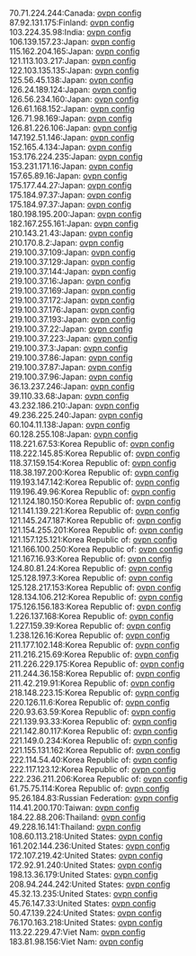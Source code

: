 70.71.224.244:Canada: [ovpn config](vpn/70_71_224_244.ovpn)  
87.92.131.175:Finland: [ovpn config](vpn/87_92_131_175.ovpn)  
103.224.35.98:India: [ovpn config](vpn/103_224_35_98.ovpn)  
106.139.157.23:Japan: [ovpn config](vpn/106_139_157_23.ovpn)  
115.162.204.165:Japan: [ovpn config](vpn/115_162_204_165.ovpn)  
121.113.103.217:Japan: [ovpn config](vpn/121_113_103_217.ovpn)  
122.103.135.135:Japan: [ovpn config](vpn/122_103_135_135.ovpn)  
125.56.45.138:Japan: [ovpn config](vpn/125_56_45_138.ovpn)  
126.24.189.124:Japan: [ovpn config](vpn/126_24_189_124.ovpn)  
126.56.234.160:Japan: [ovpn config](vpn/126_56_234_160.ovpn)  
126.61.168.152:Japan: [ovpn config](vpn/126_61_168_152.ovpn)  
126.71.98.169:Japan: [ovpn config](vpn/126_71_98_169.ovpn)  
126.81.226.106:Japan: [ovpn config](vpn/126_81_226_106.ovpn)  
147.192.51.146:Japan: [ovpn config](vpn/147_192_51_146.ovpn)  
152.165.4.134:Japan: [ovpn config](vpn/152_165_4_134.ovpn)  
153.176.224.235:Japan: [ovpn config](vpn/153_176_224_235.ovpn)  
153.231.171.16:Japan: [ovpn config](vpn/153_231_171_16.ovpn)  
157.65.89.16:Japan: [ovpn config](vpn/157_65_89_16.ovpn)  
175.177.44.27:Japan: [ovpn config](vpn/175_177_44_27.ovpn)  
175.184.97.37:Japan: [ovpn config](vpn/175_184_97_37.ovpn)  
175.184.97.37:Japan: [ovpn config](vpn/175_184_97_37.ovpn)  
180.198.195.200:Japan: [ovpn config](vpn/180_198_195_200.ovpn)  
182.167.255.161:Japan: [ovpn config](vpn/182_167_255_161.ovpn)  
210.143.21.43:Japan: [ovpn config](vpn/210_143_21_43.ovpn)  
210.170.8.2:Japan: [ovpn config](vpn/210_170_8_2.ovpn)  
219.100.37.109:Japan: [ovpn config](vpn/219_100_37_109.ovpn)  
219.100.37.129:Japan: [ovpn config](vpn/219_100_37_129.ovpn)  
219.100.37.144:Japan: [ovpn config](vpn/219_100_37_144.ovpn)  
219.100.37.16:Japan: [ovpn config](vpn/219_100_37_16.ovpn)  
219.100.37.169:Japan: [ovpn config](vpn/219_100_37_169.ovpn)  
219.100.37.172:Japan: [ovpn config](vpn/219_100_37_172.ovpn)  
219.100.37.176:Japan: [ovpn config](vpn/219_100_37_176.ovpn)  
219.100.37.193:Japan: [ovpn config](vpn/219_100_37_193.ovpn)  
219.100.37.22:Japan: [ovpn config](vpn/219_100_37_22.ovpn)  
219.100.37.223:Japan: [ovpn config](vpn/219_100_37_223.ovpn)  
219.100.37.3:Japan: [ovpn config](vpn/219_100_37_3.ovpn)  
219.100.37.86:Japan: [ovpn config](vpn/219_100_37_86.ovpn)  
219.100.37.87:Japan: [ovpn config](vpn/219_100_37_87.ovpn)  
219.100.37.96:Japan: [ovpn config](vpn/219_100_37_96.ovpn)  
36.13.237.246:Japan: [ovpn config](vpn/36_13_237_246.ovpn)  
39.110.33.68:Japan: [ovpn config](vpn/39_110_33_68.ovpn)  
43.232.186.210:Japan: [ovpn config](vpn/43_232_186_210.ovpn)  
49.236.225.240:Japan: [ovpn config](vpn/49_236_225_240.ovpn)  
60.104.11.138:Japan: [ovpn config](vpn/60_104_11_138.ovpn)  
60.128.255.108:Japan: [ovpn config](vpn/60_128_255_108.ovpn)  
118.221.67.53:Korea Republic of: [ovpn config](vpn/118_221_67_53.ovpn)  
118.222.145.85:Korea Republic of: [ovpn config](vpn/118_222_145_85.ovpn)  
118.37.159.154:Korea Republic of: [ovpn config](vpn/118_37_159_154.ovpn)  
118.38.197.200:Korea Republic of: [ovpn config](vpn/118_38_197_200.ovpn)  
119.193.147.142:Korea Republic of: [ovpn config](vpn/119_193_147_142.ovpn)  
119.196.49.96:Korea Republic of: [ovpn config](vpn/119_196_49_96.ovpn)  
121.124.180.150:Korea Republic of: [ovpn config](vpn/121_124_180_150.ovpn)  
121.141.139.221:Korea Republic of: [ovpn config](vpn/121_141_139_221.ovpn)  
121.145.247.187:Korea Republic of: [ovpn config](vpn/121_145_247_187.ovpn)  
121.154.255.201:Korea Republic of: [ovpn config](vpn/121_154_255_201.ovpn)  
121.157.125.121:Korea Republic of: [ovpn config](vpn/121_157_125_121.ovpn)  
121.166.100.250:Korea Republic of: [ovpn config](vpn/121_166_100_250.ovpn)  
121.167.16.93:Korea Republic of: [ovpn config](vpn/121_167_16_93.ovpn)  
124.80.81.24:Korea Republic of: [ovpn config](vpn/124_80_81_24.ovpn)  
125.128.197.3:Korea Republic of: [ovpn config](vpn/125_128_197_3.ovpn)  
125.128.217.153:Korea Republic of: [ovpn config](vpn/125_128_217_153.ovpn)  
128.134.106.212:Korea Republic of: [ovpn config](vpn/128_134_106_212.ovpn)  
175.126.156.183:Korea Republic of: [ovpn config](vpn/175_126_156_183.ovpn)  
1.226.137.168:Korea Republic of: [ovpn config](vpn/1_226_137_168.ovpn)  
1.227.159.39:Korea Republic of: [ovpn config](vpn/1_227_159_39.ovpn)  
1.238.126.16:Korea Republic of: [ovpn config](vpn/1_238_126_16.ovpn)  
211.177.102.148:Korea Republic of: [ovpn config](vpn/211_177_102_148.ovpn)  
211.216.215.69:Korea Republic of: [ovpn config](vpn/211_216_215_69.ovpn)  
211.226.229.175:Korea Republic of: [ovpn config](vpn/211_226_229_175.ovpn)  
211.244.36.158:Korea Republic of: [ovpn config](vpn/211_244_36_158.ovpn)  
211.42.219.91:Korea Republic of: [ovpn config](vpn/211_42_219_91.ovpn)  
218.148.223.15:Korea Republic of: [ovpn config](vpn/218_148_223_15.ovpn)  
220.126.11.6:Korea Republic of: [ovpn config](vpn/220_126_11_6.ovpn)  
220.93.63.59:Korea Republic of: [ovpn config](vpn/220_93_63_59.ovpn)  
221.139.93.33:Korea Republic of: [ovpn config](vpn/221_139_93_33.ovpn)  
221.142.80.117:Korea Republic of: [ovpn config](vpn/221_142_80_117.ovpn)  
221.149.0.234:Korea Republic of: [ovpn config](vpn/221_149_0_234.ovpn)  
221.155.131.162:Korea Republic of: [ovpn config](vpn/221_155_131_162.ovpn)  
222.114.54.40:Korea Republic of: [ovpn config](vpn/222_114_54_40.ovpn)  
222.117.123.12:Korea Republic of: [ovpn config](vpn/222_117_123_12.ovpn)  
222.236.211.206:Korea Republic of: [ovpn config](vpn/222_236_211_206.ovpn)  
61.75.75.114:Korea Republic of: [ovpn config](vpn/61_75_75_114.ovpn)  
95.26.184.83:Russian Federation: [ovpn config](vpn/95_26_184_83.ovpn)  
114.41.200.170:Taiwan: [ovpn config](vpn/114_41_200_170.ovpn)  
184.22.88.206:Thailand: [ovpn config](vpn/184_22_88_206.ovpn)  
49.228.16.141:Thailand: [ovpn config](vpn/49_228_16_141.ovpn)  
108.60.113.218:United States: [ovpn config](vpn/108_60_113_218.ovpn)  
161.202.144.236:United States: [ovpn config](vpn/161_202_144_236.ovpn)  
172.107.219.42:United States: [ovpn config](vpn/172_107_219_42.ovpn)  
172.92.91.240:United States: [ovpn config](vpn/172_92_91_240.ovpn)  
198.13.36.179:United States: [ovpn config](vpn/198_13_36_179.ovpn)  
208.94.244.242:United States: [ovpn config](vpn/208_94_244_242.ovpn)  
45.32.13.235:United States: [ovpn config](vpn/45_32_13_235.ovpn)  
45.76.147.33:United States: [ovpn config](vpn/45_76_147_33.ovpn)  
50.47.139.224:United States: [ovpn config](vpn/50_47_139_224.ovpn)  
76.170.163.218:United States: [ovpn config](vpn/76_170_163_218.ovpn)  
113.22.229.47:Viet Nam: [ovpn config](vpn/113_22_229_47.ovpn)  
183.81.98.156:Viet Nam: [ovpn config](vpn/183_81_98_156.ovpn)  
